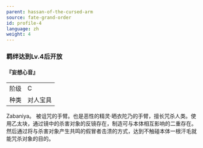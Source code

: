 ```yaml
---
parent: hassan-of-the-cursed-arm
source: fate-grand-order
id: profile-4
language: zh
weight: 4
---
```


### 羁绊达到Lv.4后开放

#### 『妄想心音』

<table>
  <tr><td>阶级</td><td>C</td></tr>
  <tr><td>种类</td><td>对人宝具</td></tr>
</table>

Zabaniya。
被诅咒的手臂。也是恶性的精灵·晒衣陀乃的手臂，擅长咒杀人类。使用乙太块，通过镜中的杀害对象的反镜存在，制造可与本体相互影响的二重存在。
然后通过将与杀害对象产生共鸣的假冒者击溃的方式，达到不触碰本体一根汗毛就能咒杀对象的目的。
